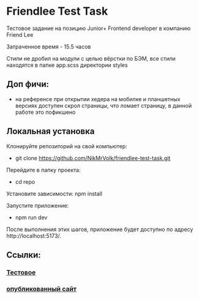# Friendlee Test Task

Тестовое задание на позицию Junior+ Frontend developer в компанию Friend Lee

Затраченное время - 15.5 часов

Стили не дробил на модули с целью вёрстки по БЭМ, все стили находятся в папке app.scss директории styles

## Доп фичи:

-   на референсе при открытии хедера на мобилке и планшетных версиях доступен скрол страницы, что ломает страницу, в данной работе это пофикшено

## Локальная установка

Клонируйте репозиторий на свой компьютер:

-   git clone https://github.com/NikMrVolk/friendlee-test-task.git

Перейдите в папку проекта:

-   cd repo

Установите зависимости:
npm install

Запустите приложение:

-   npm run dev

После выполнения этих шагов, приложение будет доступно по адресу http://localhost:5173/.

## Ссылки:

### [Тестовое](https://github.com/friendlee-pro/test-task-frontend)

### [опубликованный сайт](https://fanciful-biscochitos-176604.netlify.app/)
